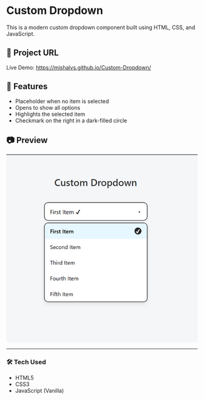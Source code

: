 # Custom Dropdown

This is a modern custom dropdown component built using HTML, CSS, and JavaScript.

## 🔗 Project URL
Live Demo: https://mishalvs.github.io/Custom-Dropdown/

## 📌 Features
- Placeholder when no item is selected
- Opens to show all options
- Highlights the selected item
- Checkmark on the right in a dark-filled circle

## 📷 Preview
![Dropdown Screenshot](./screenshot.png)

---

### 🛠️ Tech Used
- HTML5
- CSS3
- JavaScript (Vanilla)
